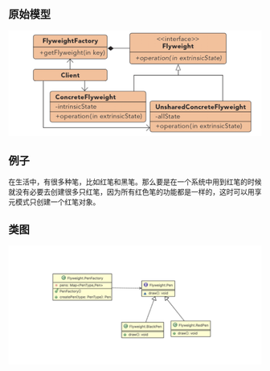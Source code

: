 ## 原始模型
![hh](https://github.com/ICDI0906/Design-Pattern/blob/master/src/Flyweight/img/origin.png)
## 例子
在生活中，有很多种笔，比如红笔和黑笔。那么要是在一个系统中用到红笔的时候就没有必要去创建很多只红笔，因为所有红色笔的功能都是一样的，这时可以用享元模式只创建一个红笔对象。
## 类图
![hh](https://github.com/ICDI0906/Design-Pattern/blob/master/src/Flyweight/img/example.png)
